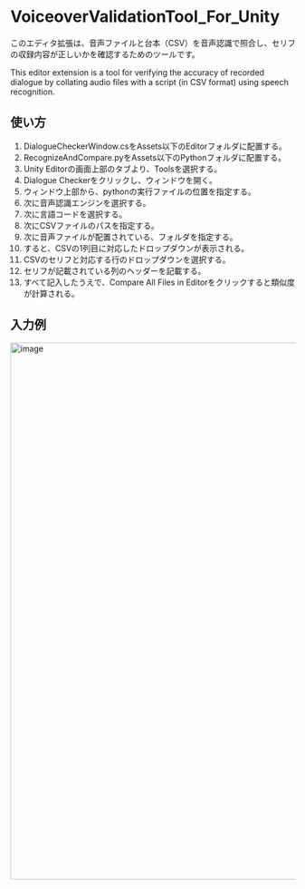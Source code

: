 # VoiceoverValidationTool_For_Unity

このエディタ拡張は、音声ファイルと台本（CSV）を音声認識で照合し、セリフの収録内容が正しいかを確認するためのツールです。

This editor extension is a tool for verifying the accuracy of recorded dialogue by collating audio files with a script (in CSV format) using speech recognition.

## 使い方

1. DialogueCheckerWindow.csをAssets以下のEditorフォルダに配置する。
2. RecognizeAndCompare.pyをAssets以下のPythonフォルダに配置する。
3. Unity Editorの画面上部のタブより、Toolsを選択する。
4. Dialogue Checkerをクリックし、ウィンドウを開く。
5. ウィンドウ上部から、pythonの実行ファイルの位置を指定する。
6. 次に音声認識エンジンを選択する。
7. 次に言語コードを選択する。
8. 次にCSVファイルのパスを指定する。
9. 次に音声ファイルが配置されている、フォルダを指定する。
10. すると、CSVの1列目に対応したドロップダウンが表示される。
11. CSVのセリフと対応する行のドロップダウンを選択する。
12. セリフが記載されている列のヘッダーを記載する。
13. すべて記入したうえで、Compare All Files in Editorをクリックすると類似度が計算される。

## 入力例
<img width="1549" height="947" alt="image" src="https://github.com/user-attachments/assets/3c7ea186-d190-4fc0-8bbf-e304f19e018f" />
